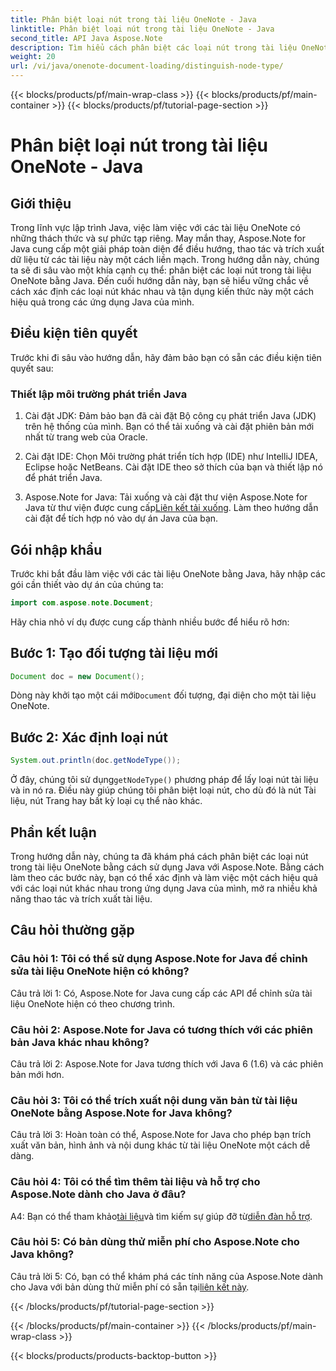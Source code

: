 ```yaml
---
title: Phân biệt loại nút trong tài liệu OneNote - Java
linktitle: Phân biệt loại nút trong tài liệu OneNote - Java
second_title: API Java Aspose.Note
description: Tìm hiểu cách phân biệt các loại nút trong tài liệu OneNote bằng Java với Aspose.Note. Khám phá hướng dẫn từng bước và câu hỏi thường gặp để tích hợp liền mạch.
weight: 20
url: /vi/java/onenote-document-loading/distinguish-node-type/
---
```


{{< blocks/products/pf/main-wrap-class >}}
{{< blocks/products/pf/main-container >}}
{{< blocks/products/pf/tutorial-page-section >}}

# Phân biệt loại nút trong tài liệu OneNote - Java

## Giới thiệu

Trong lĩnh vực lập trình Java, việc làm việc với các tài liệu OneNote có những thách thức và sự phức tạp riêng. May mắn thay, Aspose.Note for Java cung cấp một giải pháp toàn diện để điều hướng, thao tác và trích xuất dữ liệu từ các tài liệu này một cách liền mạch. Trong hướng dẫn này, chúng ta sẽ đi sâu vào một khía cạnh cụ thể: phân biệt các loại nút trong tài liệu OneNote bằng Java. Đến cuối hướng dẫn này, bạn sẽ hiểu vững chắc về cách xác định các loại nút khác nhau và tận dụng kiến thức này một cách hiệu quả trong các ứng dụng Java của mình.

## Điều kiện tiên quyết

Trước khi đi sâu vào hướng dẫn, hãy đảm bảo bạn có sẵn các điều kiện tiên quyết sau:

### Thiết lập môi trường phát triển Java

1. Cài đặt JDK: Đảm bảo bạn đã cài đặt Bộ công cụ phát triển Java (JDK) trên hệ thống của mình. Bạn có thể tải xuống và cài đặt phiên bản mới nhất từ trang web của Oracle.

2. Cài đặt IDE: Chọn Môi trường phát triển tích hợp (IDE) như IntelliJ IDEA, Eclipse hoặc NetBeans. Cài đặt IDE theo sở thích của bạn và thiết lập nó để phát triển Java.

3.  Aspose.Note for Java: Tải xuống và cài đặt thư viện Aspose.Note for Java từ thư viện được cung cấp[Liên kết tải xuống](https://releases.aspose.com/note/java/). Làm theo hướng dẫn cài đặt để tích hợp nó vào dự án Java của bạn.

## Gói nhập khẩu

Trước khi bắt đầu làm việc với các tài liệu OneNote bằng Java, hãy nhập các gói cần thiết vào dự án của chúng ta:

```java
import com.aspose.note.Document;
```

Hãy chia nhỏ ví dụ được cung cấp thành nhiều bước để hiểu rõ hơn:

## Bước 1: Tạo đối tượng tài liệu mới

```java
Document doc = new Document();
```

 Dòng này khởi tạo một cái mới`Document` đối tượng, đại diện cho một tài liệu OneNote.

## Bước 2: Xác định loại nút

```java
System.out.println(doc.getNodeType());
```

 Ở đây, chúng tôi sử dụng`getNodeType()` phương pháp để lấy loại nút tài liệu và in nó ra. Điều này giúp chúng tôi phân biệt loại nút, cho dù đó là nút Tài liệu, nút Trang hay bất kỳ loại cụ thể nào khác.

## Phần kết luận

Trong hướng dẫn này, chúng ta đã khám phá cách phân biệt các loại nút trong tài liệu OneNote bằng cách sử dụng Java với Aspose.Note. Bằng cách làm theo các bước này, bạn có thể xác định và làm việc một cách hiệu quả với các loại nút khác nhau trong ứng dụng Java của mình, mở ra nhiều khả năng thao tác và trích xuất tài liệu.

## Câu hỏi thường gặp

### Câu hỏi 1: Tôi có thể sử dụng Aspose.Note for Java để chỉnh sửa tài liệu OneNote hiện có không?

Câu trả lời 1: Có, Aspose.Note for Java cung cấp các API để chỉnh sửa tài liệu OneNote hiện có theo chương trình.

### Câu hỏi 2: Aspose.Note for Java có tương thích với các phiên bản Java khác nhau không?

Câu trả lời 2: Aspose.Note for Java tương thích với Java 6 (1.6) và các phiên bản mới hơn.

### Câu hỏi 3: Tôi có thể trích xuất nội dung văn bản từ tài liệu OneNote bằng Aspose.Note for Java không?

Câu trả lời 3: Hoàn toàn có thể, Aspose.Note for Java cho phép bạn trích xuất văn bản, hình ảnh và nội dung khác từ tài liệu OneNote một cách dễ dàng.

### Câu hỏi 4: Tôi có thể tìm thêm tài liệu và hỗ trợ cho Aspose.Note dành cho Java ở đâu?

 A4: Bạn có thể tham khảo[tài liệu](https://reference.aspose.com/note/java/)và tìm kiếm sự giúp đỡ từ[diễn đàn hỗ trợ](https://forum.aspose.com/c/note/28).

### Câu hỏi 5: Có bản dùng thử miễn phí cho Aspose.Note cho Java không?

 Câu trả lời 5: Có, bạn có thể khám phá các tính năng của Aspose.Note dành cho Java với bản dùng thử miễn phí có sẵn tại[liên kết này](https://releases.aspose.com/).

{{< /blocks/products/pf/tutorial-page-section >}}

{{< /blocks/products/pf/main-container >}}
{{< /blocks/products/pf/main-wrap-class >}}

{{< blocks/products/products-backtop-button >}}
